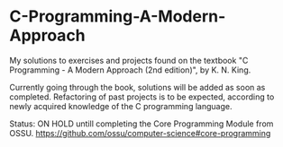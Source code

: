 # C-Programming-A-Modern-Approach
My solutions to exercises and projects found on the textbook "C Programming - A Modern Approach (2nd edition)", by K. N. King.

Currently going through the book, solutions will be added as soon as completed. Refactoring of past projects is to be expected, according to newly acquired knowledge of the C programming language. 


Status: ON HOLD untill completing the Core Programming Module from OSSU.
https://github.com/ossu/computer-science#core-programming
